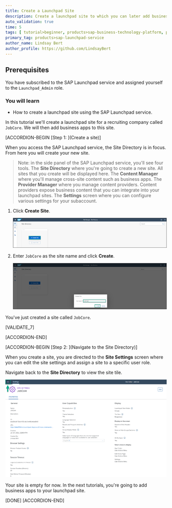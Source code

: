 ```yaml
---
title: Create a Launchpad Site
description: Create a launchpad site to which you can later add business apps.
auto_validation: true
time: 5
tags: [ tutorial>beginner, products>sap-business-technology-platform, products>sap-fiori, products>sap-launchpad-service ]
primary_tag: products>sap-launchpad-service
author_name: Lindsay Bert
author_profile: https://github.com/LindsayBert
---
```


## Prerequisites
You have subscribed to the SAP Launchpad service and assigned yourself to the `Launchpad_Admin` role.


### You will learn
  - How to create a launchpad site using the SAP Launchpad service.

In this tutorial we'll create a launchpad site for a recruiting company called `JobCore`. We will then add business apps to this site.

[ACCORDION-BEGIN [Step 1: ](Create a site)]

When you access the SAP Launchpad service, the Site Directory is in focus. From here you will create your new site.

> Note: in the side panel of the SAP Launchpad service, you'll see four tools. The **Site Directory** where you're going to create a new site. All sites that you create will be displayed here. The **Content Manager** where you'll manage cross-site content such as business apps. The **Provider Manager** where you manage content providers. Content providers expose business content that you can integrate into your launchpad sites. The **Settings** screen where you can configure various settings for your subaccount.


1. Click **Create Site**.

    ![Create site](1_create_new_site.png)

2. Enter `JobCore` as the site name and click **Create**.

    ![Name site](2_name_site.png)

You've just created a site called `JobCore`.

[VALIDATE_7]

[ACCORDION-END]

[ACCORDION-BEGIN [Step 2: ](Navigate to the Site Directory)]

When you create a site, you are directed to the **Site Settings** screen where you can edit the site settings and assign a site to a specific user role.

Navigate back to the **Site Directory** to view the site tile.

  ![Navigate to site directory](3_to_site_directory.png)


  Your site is empty for now. In the next tutorials, you're going to add business apps to your launchpad site.


[DONE]
[ACCORDION-END]
